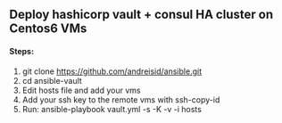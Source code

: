 ## Deploy hashicorp vault + consul HA cluster on Centos6 VMs

#### Steps:

1. git clone https://github.com/andreisid/ansible.git
2. cd ansible-vault
3. Edit hosts file and add your vms
4. Add your ssh key to the remote vms with ssh-copy-id
5. Run: ansible-playbook vault.yml -s -K -v -i hosts
